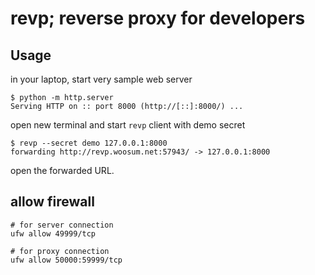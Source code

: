 # revp; reverse proxy for developers

## Usage

in your laptop, start very sample web server

    $ python -m http.server
    Serving HTTP on :: port 8000 (http://[::]:8000/) ...

open new terminal and start `revp` client with demo secret

    $ revp --secret demo 127.0.0.1:8000
    forwarding http://revp.woosum.net:57943/ -> 127.0.0.1:8000

open the forwarded URL.

## allow firewall

    # for server connection
    ufw allow 49999/tcp

    # for proxy connection
    ufw allow 50000:59999/tcp
